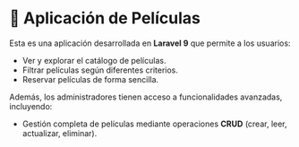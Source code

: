 # 🎥 Aplicación de Películas  

Esta es una aplicación desarrollada en **Laravel 9** que permite a los usuarios:  
- Ver y explorar el catálogo de películas.  
- Filtrar películas según diferentes criterios.  
- Reservar películas de forma sencilla.  

Además, los administradores tienen acceso a funcionalidades avanzadas, incluyendo:  
- Gestión completa de películas mediante operaciones **CRUD** (crear, leer, actualizar, eliminar).  

